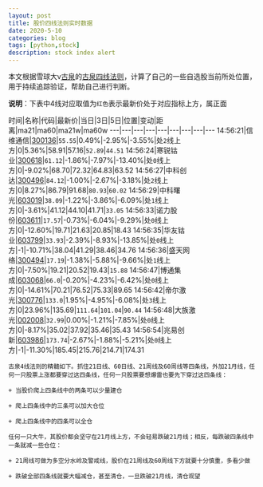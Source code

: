 ```yaml
---
layout: post
title: 股价四线法则实时数据
date: 2020-5-10
categories: blog
tags: [python,stock]
description: stock index alert
---
```



本文根据雪球大v[古泉](https://xueqiu.com/u/7148646888)的[古泉四线法则](https://xueqiu.com/7148646888/130498192)，计算了自己的一些自选股当前所处位置，用于持续追踪验证，帮助自己进行判断。

**说明**：下表中4线对应取值为`红色`表示最新价处于对应指标上方，属正面

时间|名称|代码|最新价|当日|3日|5日|位置|变动|距离|ma21|ma60|ma21w|ma60w
---|---|---|---|---|---|---|---|---
14:56:21|信维通信|[300136](https://xueqiu.com/S/SZ300136)|`55.55`|0.49%|-2.95%|-3.55%|处`2`线上方|0|5.36%|58.91|57.16|`52.89`|`44.51`
14:56:24|寒锐钴业|[300618](https://xueqiu.com/S/SZ300618)|`61.12`|-1.86%|-7.97%|-13.40%|处`0`线上方|0|-9.02%|68.70|72.32|64.83|63.52
14:56:27|中科创达|[300496](https://xueqiu.com/S/SZ300496)|`84.12`|-1.00%|-2.67%|-3.18%|处`2`线上方|0|8.27%|86.79|91.68|`80.93`|`60.02`
14:56:29|中科曙光|[603019](https://xueqiu.com/S/SH603019)|`38.09`|-1.22%|-3.86%|-6.09%|处`1`线上方|0|-3.61%|41.12|44.10|41.71|`33.05`
14:56:33|诺力股份|[603611](https://xueqiu.com/S/SH603611)|`17.57`|-0.73%|-6.04%|-9.29%|处`0`线上方|0|-12.60%|19.71|21.63|20.85|18.43
14:56:35|华友钴业|[603799](https://xueqiu.com/S/SH603799)|`33.93`|-2.39%|-8.93%|-13.85%|处`0`线上方|-1|-10.71%|38.04|41.29|38.46|34.76
14:56:36|盛天网络|[300494](https://xueqiu.com/S/SZ300494)|`17.19`|-1.38%|-5.88%|-9.66%|处`1`线上方|0|-7.50%|19.21|20.52|19.43|`15.88`
14:56:47|博通集成|[603068](https://xueqiu.com/S/SH603068)|`66.0`|-0.20%|-4.23%|-6.42%|处`0`线上方|0|-14.61%|70.21|76.52|75.33|89.65
14:56:42|帝尔激光|[300776](https://xueqiu.com/S/SZ300776)|`133.0`|1.95%|-4.95%|-6.08%|处`3`线上方|0|23.96%|135.69|`111.64`|`101.04`|`90.44`
14:56:48|大族激光|[002008](https://xueqiu.com/S/SZ002008)|`32.99`|0.00%|-1.21%|-7.85%|处`0`线上方|0|-8.17%|35.02|37.92|35.46|35.43
14:56:54|兆易创新|[603986](https://xueqiu.com/S/SH603986)|`173.74`|-2.67%|-1.88%|-5.21%|处`0`线上方|-1|-11.30%|185.45|215.76|214.71|174.31

```
古泉4线法则的精髓如下。抓住21日线、60日线、21周线及60周线等四条线，外加21月线，任何一只股票上涨都要穿过这四条线，任何一只股票要想爆雷也要先下穿过这四条线：

+ 当股价爬上四条线中的两条可以少量建仓

+ 爬上四条线中的三条可以加大仓位

+ 爬上四条线中的四条可以全仓

任何一只大牛，其股价都会坚守在21月线上方，不会轻易跌破21月线；相反，每跌破四条线中一条就减一些仓位：

+ 21周线可做为多空分水岭及警戒线，股价在21周线及60周线下方就要十分慎重，多看少做

+ 跌破全部四条线就要大幅减仓，甚至清仓，一旦跌破21月线，清仓观望
```